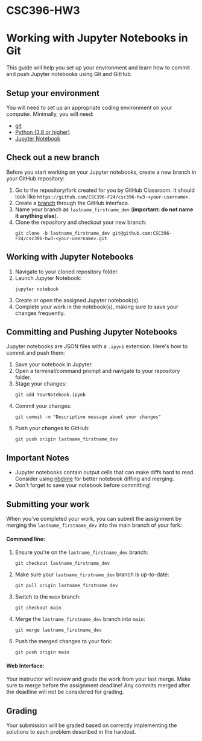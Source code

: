 # CSC396-HW3
# Working with Jupyter Notebooks in Git

This guide will help you set up your environment and learn how to commit and push Jupyter notebooks using Git and GitHub.

## Setup your environment

You will need to set up an appropriate coding environment on your computer. Minimally, you will need:

* [git](https://git-scm.com/downloads/)
* [Python (3.8 or higher)](https://www.python.org/)
* [Jupyter Notebook](https://jupyter.org/install)

## Check out a new branch

Before you start working on your Jupyter notebooks, create a new branch in your GitHub repository:

1. Go to the repository/fork created for you by GitHub Classroom. It should look like `https://github.com/CSC396-F24/csc396-hw3-<your-username>`.
2. Create a [branch](https://help.github.com/articles/creating-and-deleting-branches-within-your-repository/) through the GitHub interface.
3. Name your branch as `lastname_firstname_dev` (**important: do not name it anything else**).
4. Clone the repository and checkout your new branch:
   ```
   git clone -b lastname_firstname_dev git@github.com:CSC396-F24/csc396-hw3-<your-username>.git
   ```

## Working with Jupyter Notebooks

1. Navigate to your cloned repository folder.
2. Launch Jupyter Notebook:
   ```
   jupyter notebook
   ```
3. Create or open the assigned Jupyter notebook(s).
4. Complete your work in the notebook(s), making sure to save your changes frequently.

## Committing and Pushing Jupyter Notebooks

Jupyter notebooks are JSON files with a `.ipynb` extension. Here's how to commit and push them:

1. Save your notebook in Jupyter.
2. Open a terminal/command prompt and navigate to your repository folder.
3. Stage your changes:
   ```
   git add YourNotebook.ipynb
   ```
4. Commit your changes:
   ```
   git commit -m "Descriptive message about your changes"
   ```
5. Push your changes to GitHub:
   ```
   git push origin lastname_firstname_dev
   ```

## Important Notes

- Jupyter notebooks contain output cells that can make diffs hard to read. Consider using [nbdime](https://nbdime.readthedocs.io/) for better notebook diffing and merging.
- Don't forget to save your notebook before committing!

## Submitting your work

When you've completed your work, you can submit the assignment by merging the `lastname_firstname_dev` into the main branch of your fork:

#### Command line: 

1. Ensure you're on the `lastname_firstname_dev` branch:
   ```
   git checkout lastname_firstname_dev
   ```
2. Make sure your `lastname_firstname_dev` branch is up-to-date:
   ```
   git pull origin lastname_firstname_dev
   ```
3. Switch to the `main` branch:
   ```
   git checkout main
   ```
4. Merge the `lastname_firstname_dev` branch into `main`:
   ```
   git merge lastname_firstname_dev
   ```
5. Push the merged changes to your fork:
   ```
   git push origin main
   ```

#### Web Interface:

Your instructor will review and grade the work from your last merge. Make sure to merge before the assignment deadline! Any commits merged after the deadline will not be considered for grading.

## Grading

Your submission will be graded based on correctly implementing the solutions to each problem described in the handout.

